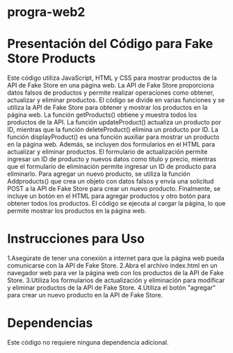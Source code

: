 # progra-web2
# Presentación del Código para Fake Store Products
Este código utiliza JavaScript, HTML y CSS para mostrar productos de la API de Fake Store en una página web. La API de Fake Store proporciona datos falsos de productos y permite realizar operaciones como obtener, actualizar y eliminar productos.
El código se divide en varias funciones y se utiliza la API de Fake Store para obtener y mostrar los productos en la página web. La función getProducts() obtiene y muestra todos los productos de la API. La función updateProduct() actualiza un producto por ID, mientras que la función deleteProduct() elimina un producto por ID. La función displayProduct() es una función auxiliar para mostrar un producto en la página web.
Además, se incluyen dos formularios en el HTML para actualizar y eliminar productos. El formulario de actualización permite ingresar un ID de producto y nuevos datos como título y precio, mientras que el formulario de eliminación permite ingresar un ID de producto para eliminarlo.
Para agregar un nuevo producto, se utiliza la función Addproducts() que crea un objeto con datos falsos y envía una solicitud POST a la API de Fake Store para crear un nuevo producto.
Finalmente, se incluye un botón en el HTML para agregar productos y otro botón para obtener todos los productos. El código se ejecuta al cargar la página, lo que permite mostrar los productos en la página web.
# Instrucciones para Uso
1.Asegúrate de tener una conexión a internet para que la página web pueda comunicarse con la API de Fake Store.
2.Abra el archivo index.html en un navegador web para ver la página web con los productos de la API de Fake Store.
3.Utiliza los formularios de actualización y eliminación para modificar y eliminar productos de la API de Fake Store.
4.Utiliza el botón "agregar" para crear un nuevo producto en la API de Fake Store.
# Dependencias
Este código no requiere ninguna dependencia adicional.

